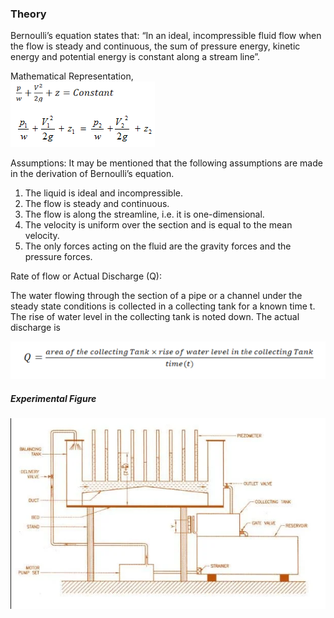 ### Theory

Bernoulli’s equation states that:
“In an ideal, incompressible fluid flow when the flow is steady and continuous, the sum of pressure energy, kinetic energy and potential energy is constant along a stream line”.

Mathematical Representation,<br>
<img src="images/bern-form.bmp" />	 

	 

Assumptions: It may be mentioned that the following assumptions are made in the derivation of Bernoulli’s equation.

1.	The liquid is ideal and incompressible.
2.	The flow is steady and continuous.
3.	The flow is along the streamline, i.e. it is one-dimensional.
4.	The velocity is uniform over the section and is equal to the mean velocity.
5.	The only forces acting on the fluid are the gravity forces and the pressure forces.

Rate of flow or Actual Discharge (Q): 

The water flowing through the section of a pipe or a channel under the steady state conditions is collected in a collecting tank for a known time t. The rise of water level in the collecting tank is noted down. The actual discharge is<br>

<img src="images/bern-form2.bmp" />

<h5>Experimental Figure</h5>
<img src="images/Bern-exp.png" />
